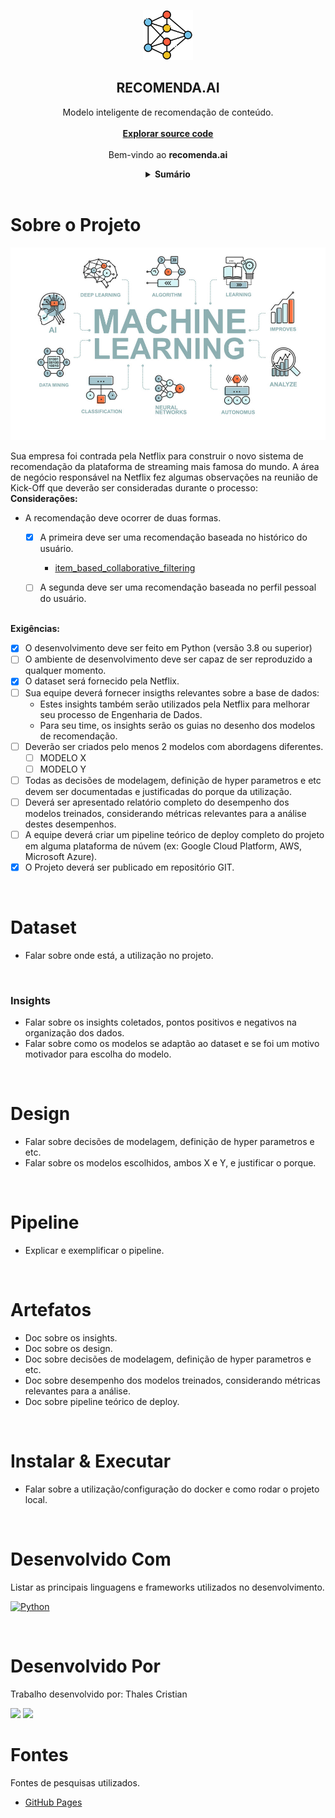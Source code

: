 <div align="center">  
  <p>
    <img src="readme_img/logo.png" alt="Logo" width="80" height="80">
  </p>
  <h2>RECOMENDA.AI</h2>
  <p>
    <span>Modelo inteligente de recomendação de conteúdo.</span>
    <br/>
    <br/>
    <a href="#"><strong>Explorar source code</strong></a>
    <br/>
    <br/>
    <span>Bem-vindo ao <b>recomenda.ai</b><span>
    <br/>
  </p>
  
  <details>      
  <summary><b>Sumário</b></summary>

  [Sobre o Projeto](#sobre)

  [Dataset](#dataset)

  [Design](#design)

  [Pipeline](#pipeline)

  [Artefatos](#artefatos)

  [Instalar & Executar](#instalar)

  [Desenvolvido Com](#desenvolvidocom)

  [Desenvolvido Por](#desenvolvidopor)

  [Fontes](#fontes)

  </details>
  <br/>
</div>

# Sobre o Projeto
<div align="center" id="sobre">

![Product Name ScreenShot][product-screenshot] 

</div>

<div>
  <span>
    Sua empresa foi contrada pela Netflix para construir o novo sistema de recomendação da plataforma de streaming mais famosa do mundo.
    A área de negócio responsável na Netflix fez algumas observações na reunião de Kick-Off que deverão ser consideradas durante o processo:
  </span> 

  <br/>  
  <b>Considerações:</b>

  * A recomendação deve ocorrer de duas formas. 
    * [x] A primeira deve ser uma recomendação baseada no histórico do usuário.

      - [item_based_collaborative_filtering](https://github.com/chalestristian/recomenda.ai/tree/main/modelos/item_based_collaborative_filtering)

    * [ ] A segunda deve ser uma recomendação baseada no perfil pessoal do usuário.

  <br/>
  <b>Exigências:</b>

  * [x] O desenvolvimento deve ser feito em Python (versão 3.8 ou superior)
  * [ ] O ambiente de desenvolvimento deve ser capaz de ser reproduzido a qualquer momento.
  * [x] O dataset será fornecido pela Netflix.
  * [ ] Sua equipe deverá fornecer insigths relevantes sobre a base de dados:
    * Estes insights também serão utilizados pela Netflix para melhorar seu processo de Engenharia de Dados. 
    * Para seu time, os insights serão os guias no desenho dos modelos de recomendação.
  * [ ] Deverão ser criados pelo menos 2 modelos com abordagens diferentes.
    * [ ] MODELO X
    * [ ] MODELO Y
  * [ ] Todas as decisões de modelagem, definição de hyper parametros e etc devem ser documentadas e justificadas do porque da utilização.
  * [ ] Deverá ser apresentado relatório completo do desempenho dos modelos treinados, considerando métricas relevantes para a análise destes desempenhos.
  * [ ] A equipe deverá criar um pipeline teórico de deploy completo do projeto em alguma plataforma de núvem (ex: Google Cloud Platform, AWS, Microsoft Azure).
  * [x] O Projeto deverá ser publicado em repositório GIT.
  <br/>
</div>

# Dataset
<div id="dataset">

  * Falar sobre onde está, a utilização no projeto.

  <br/>

  ### Insights

  * Falar sobre os insights coletados, pontos positivos e negativos na organização dos dados.
  * Falar sobre como os modelos se adaptão ao dataset e se foi um motivo motivador para escolha do modelo.

  <br/>
</div>


# Design
<div id="design">

  * Falar sobre decisões de modelagem, definição de hyper parametros e etc.
  * Falar sobre os modelos escolhidos, ambos X e Y, e justificar o porque.

  <br/>
</div>

# Pipeline
<div id="pipeline">

  * Explicar e exemplificar o pipeline.


  <br/>
<div/>

# Artefatos
<div id="artefatos">

  * Doc sobre os insights.
  * Doc sobre os design.
  * Doc sobre decisões de modelagem, definição de hyper parametros e etc.
  * Doc sobre desempenho dos modelos treinados, considerando métricas relevantes para a análise.
  * Doc sobre pipeline teórico de deploy.

  <br/>
</div>

# Instalar & Executar
<div id="instalar">

  * Falar sobre a utilização/configuração do docker e como rodar o projeto local.

  </br>

</div>


# Desenvolvido Com
<div id="desenvolvidocom">

  Listar as principais linguagens e frameworks utilizados no desenvolvimento.

  [![Python][Python]][Python-url]

  <br/>
</div>

# Desenvolvido Por
<div id="desenvolvidopor">

  Trabalho desenvolvido por: Thales Cristian

  <a href="https://www.linkedin.com/in/chalestristian/"><img src="https://img.shields.io/badge/-LinkedIn-black.svg?style=for-the-badge&logo=linkedin&colorB=555"></a>
  <a href="mailto:thales.cristianeugenio@gmail.com?subject=Contact From Github"><img src="https://img.shields.io/badge/GMAIL-lightgrey?style=for-the-badge&logo=GMAIL&colorB=555"></a>
  <br>
</div>

# Fontes
<div id="fontes">

  Fontes de pesquisas utilizados.
  * [GitHub Pages](https://pages.github.com)
  <br/>
</div>


<!-- MARKDOWN LINKS & IMAGES -->
[product-screenshot]: readme_img/screenshot.png
[Python]: https://img.shields.io/badge/Python-000000?style=for-the-badge&logo=python&logoColor=white
[Python-url]: https://www.python.org/